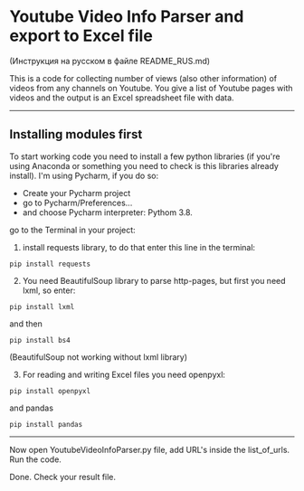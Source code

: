 # Youtube Video Info Parser and export to Excel file
(Инструкция на русском в файле README_RUS.md)

This is a code for collecting number of views (also other information) of videos from any channels on Youtube. You give a list of Youtube pages with videos and the output is an Excel spreadsheet file with data.

____


## Installing modules first

To start working code you need to install a few python libraries (if you're using Anaconda or something you need to check is this libraries already install). I'm using Pycharm, if you do so:
- Create your Pycharm project
- go to Pycharm/Preferences... 
- and choose Pycharm interpreter: Pythom 3.8.

go to the Terminal in your project:

1. install requests library, to do that enter this line in the terminal:
```
pip install requests
```

2. You need BeautifulSoup library to parse http-pages, but first you need lxml, so enter:
```
pip install lxml
```
and then
```
pip install bs4
```
(BeautifulSoup not working without lxml library)

3. For reading and writing Excel files you need openpyxl:
```
pip install openpyxl
```
and pandas
```
pip install pandas
```

_____

Now open YoutubeVideoInfoParser.py file, add URL's inside the list_of_urls. Run the code. 

Done. Check your result file.

